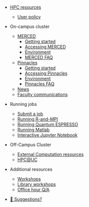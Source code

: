 - [HPC resources](README.md)
  - [User policy](policy.md)
- On-campus cluster

    - [MERCED](MERCED.md)
        - [Getting started](get_started.md)
        - [Accessing MERCED](accessMerced.md)
        - [Environment](modules.md)
        - [MERCED FAQ](merced_FAQ.md)
    - [Pinnacles](Pinnacles.md)
        - [Getting started](p_get_started.md)
        - [Accessing Pinnacles](accessPinnacles.md)
        - [Environment](p_modules.md)
        - [Pinnacles FAQ](pinnacles_FAQ.md)
    - [News](news.md)
    - [Faculty communications](commun.md)
- Running jobs
    - [Submit a job ](running_jobs.md)
    - [Running R-and-MPI](running_R_mpi.md)
    - [Running Quantum ESPRESSO](running_qr.md)
    - [Running Matlab](running_matlab.md)
    - [Interactive Jupyter Notebook](running_jupyter.md)
- Off-Campus Cluster
    - [External Computation resources](additional.md)
    - [HPC@UC](hpc_uc.md)

- Additional resources
  - [Workshops](software_carpentry.md)
  - [Library workshops](lib_workshop.md)
  - [Office hour Q/A](office_hour.md)

- [💜 Suggestions?](contribute.md)

